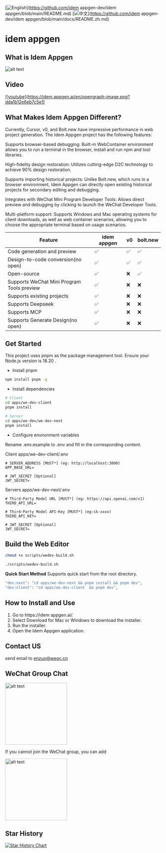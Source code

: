 [![English](https://img.shields.io/badge/README-English-494cad.svg)](https://github.com/idem appgen-dev/idem appgen/blob/main/README.md) [![中文](https://img.shields.io/badge/README-中文-494cad.svg)](https://github.com/idem appgen-dev/idem appgen/blob/main/docs/README.zh.md) 

# idem appgen

## What is Idem Appgen

![alt text](./docs/img/image-1.png)

## Video
[![youtube](https://idem appgen.ai/en/opengraph-image.png?dda1b12e6eb7c5e1)](https://www.youtube.com/watch?v=-dyf0Zb8h20)

## What Makes Idem Appgen Different?

Currently, Cursor, v0, and Bolt.new have impressive performance in web project generation. The Idem Appgen project has the following features:

Supports browser-based debugging: Built-in WebContainer environment allows you to run a terminal in the browser, install and run npm and tool libraries.

High-fidelity design restoration: Utilizes cutting-edge D2C technology to achieve 90% design restoration.

Supports importing historical projects: Unlike Bolt.new, which runs in a browser environment, Idem Appgen can directly open existing historical projects for secondary editing and debugging.

Integrates with WeChat Mini Program Developer Tools: Allows direct preview and debugging by clicking to launch the WeChat Developer Tools.

Multi-platform support: Supports Windows and Mac operating systems for client downloads, as well as web container scenarios, allowing you to choose the appropriate terminal based on usage scenarios.

| Feature                                    | idem appgen | v0  | bolt.new |
| ------------------------------------------ | --- | --- | -------- |
| Code generation and preview                | ✅  | ✅  | ✅       |
| Design-to-code conversion(no open)         | ✅  | ✅  | ✅       |
| Open-source                                | ✅  | ❌  | ✅       |
| Supports WeChat Mini Program Tools preview | ✅  | ❌  | ❌       |
| Supports existing projects                 | ✅  | ❌  | ❌       |
| Supports Deepseek                          | ✅  | ❌  | ❌       |
| Supports MCP                               | ✅  | ❌  | ❌       |
| Supports Generate Design(no open)          | ✅  | ❌  | ❌       |

## Get Started

This project uses pnpm as the package management tool. Ensure your Node.js version is 18.20 .

- Install pnpm

```bash
npm install pnpm -g
```

- Install dependencies

```bash
# Client
cd apps/we-dev-client
pnpm install

# Server
cd apps/we-dev/we-dev-next
pnpm install

```

- Configure environment variables

Rename .env.example to .env and fill in the corresponding content.

Client apps/we-dev-client/.env
```shell
# SERVER_ADDRESS [MUST*] (eg: http://localhost:3000)
APP_BASE_URL=

# JWT_SECRET [Optional]
JWT_SECRET=
```

Servers apps/we-dev-next/.env
```shell
# Third-Party Model URL [MUST*] (eg: https://api.openai.com/v1)
THIRD_API_URL=

# Third-Party Model API-Key [MUST*] (eg:sk-xxxx)
THIRD_API_KEY=

# JWT_SECRET [Optional]
JWT_SECRET=

```

## Build the Web Editor

```bash
chmod +x scripts/wedev-build.sh

./scripts/wedev-build.sh
```

**Quick Start Method**
Supports quick start from the root directory.

```bash
"dev:next": "cd apps/we-dev-next && pnpm install && pnpm dev",
"dev:client": "cd apps/we-dev-client  && pnpm dev",
```


## How to Install and Use
  1. Go to https://idem appgen.ai/.
  2. Select Download for Mac or Windows to download the installer.
  3. Run the installer.
  4. Open the Idem Appgen application.

## Contact US

send email to <a href="mailto:enzuo@wegc.cn">enzuo@wegc.cn</a>

## WeChat Group Chat
<img src="./docs/img/code.png" alt="alt text" width="200"/>

If you cannot join the WeChat group, you can add

<img src="./docs/img/self.png" alt="alt text" width="200"/>

## Star History

<a href="https://star-history.com/?utm_source=bestxtools.com#idem appgen-dev/idem appgen&Date">
 <picture>
   <source media="(prefers-color-scheme: dark)" srcset="https://api.star-history.com/svg?repos=idem appgen-dev/idem appgen&type=Date&theme=dark" />
   <source media="(prefers-color-scheme: light)" srcset="https://api.star-history.com/svg?repos=idem appgen-dev/idem appgen&type=Date" />
   <img alt="Star History Chart" src="https://api.star-history.com/svg?repos=idem appgen-dev/idem appgen&type=Date" />
 </picture>
</a>
